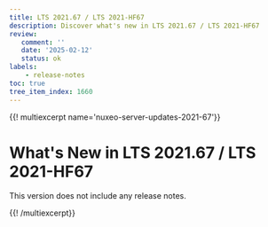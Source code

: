 ```yaml
---
title: LTS 2021.67 / LTS 2021-HF67
description: Discover what's new in LTS 2021.67 / LTS 2021-HF67
review:
   comment: ''
   date: '2025-02-12'
   status: ok
labels:
    - release-notes
toc: true
tree_item_index: 1660
---
```


{{! multiexcerpt name='nuxeo-server-updates-2021-67'}}
# What's New in LTS 2021.67 / LTS 2021-HF67

This version does not include any release notes.


{{! /multiexcerpt}}
